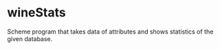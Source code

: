 # wineStats
Scheme program that takes data of attributes and shows statistics of the given database.
